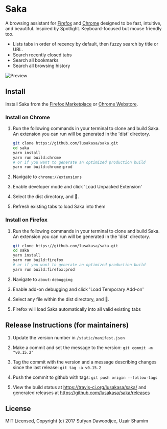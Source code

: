 # Saka

A browsing assistant for [Firefox](https://addons.mozilla.org/firefox/addon/saka/) and [Chrome](https://chrome.google.com/webstore/detail/saka/nbdfpcokndmapcollfpjdpjlabnibjdi) designed to be fast, intuitive, and beautiful. Inspired by Spotlight. Keyboard-focused but mouse friendly too.

* Lists tabs in order of recency by default, then fuzzy search by title or URL.
* Search recently closed tabs
* Search all bookmarks
* Search all browsing history

![Preview](./images/preview.png)

## Install

Install Saka from the [Firefox Marketplace](https://addons.mozilla.org/firefox/addon/saka/) or [Chrome Webstore](https://chrome.google.com/webstore/detail/saka/nbdfpcokndmapcollfpjdpjlabnibjdi).

### Install on Chrome

1.  Run the following commands in your terminal to clone and build Saka.
    An extension you can run will be generated in the 'dist' directory.


    ```sh
    git clone https://github.com/lusakasa/saka.git
    cd saka
    yarn install
    yarn run build:chrome
    # or if you want to generate an optimized production build
    yarn run build:chrome:prod
    ```

2.  Navigate to `chrome://extensions`

3.  Enable developer mode and click 'Load Unpacked Extension'

4.  Select the dist directory, and 🚀.

5.  Refresh existing tabs to load Saka into them

### Install on Firefox

1.  Run the following commands in your terminal to clone and build Saka.
    An extension you can run will be generated in the 'dist' directory.

    ```sh
    git clone https://github.com/lusakasa/saka.git
    cd saka
    yarn install
    yarn run build:firefox
    # or if you want to generate an optimized production build
    yarn run build:firefox:prod
    ```

2.  Navigate to `about:debugging`

3.  Enable add-on debugging and click 'Load Temporary Add-on'

4.  Select any file within the dist directory, and 🚀.

5.  Firefox will load Saka automatically into all valid existing tabs

## Release Instructions (for maintainers)

1.  Update the version number in `/static/manifest.json`

2.  Make a commit and set the message to the version: `git commit -m "v0.15.2"`

3.  Tag the commit with the version and a message describing changes since the last release: `git tag -a v0.15.2`

4.  Push the commit to github with tags: `git push origin --follow-tags`

5.  View the build status at https://travis-ci.org/lusakasa/saka/ and generated releases at https://github.com/lusakasa/saka/releases

## License

MIT Licensed, Copyright (c) 2017 Sufyan Dawoodjee, Uzair Shamim
